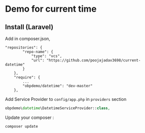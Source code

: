 Demo for current time
=======================

Install (Laravel)
-----------------
Add in composer.json,
```
"repositories": {
        "repo-name": {
            "type": "vcs",
            "url": "https://github.com/poojajadav3698/current-datetime"
        }
    },
    "require": {
        ...
        "obpdemo/datetime": "dev-master"
    },
```

Add Service Provider to `config/app.php` in `providers` section
```php
obpdemo\datetime\DatetimeServiceProvider::class,
```

Update your composer :
```
composer update
```
